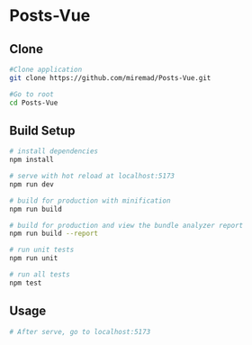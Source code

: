 # Posts-Vue
## Clone
```bash
#Clone application
git clone https://github.com/miremad/Posts-Vue.git

#Go to root
cd Posts-Vue
```

 ## Build Setup

``` bash
# install dependencies
npm install

# serve with hot reload at localhost:5173
npm run dev

# build for production with minification
npm run build

# build for production and view the bundle analyzer report
npm run build --report

# run unit tests
npm run unit

# run all tests
npm test
```

## Usage
```bash
# After serve, go to localhost:5173
```

